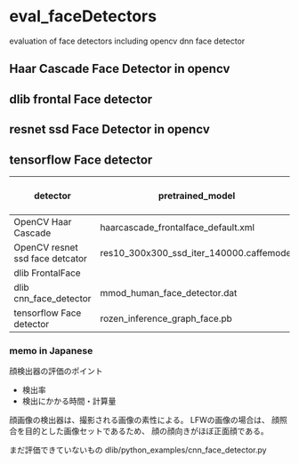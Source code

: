 # eval_faceDetectors
evaluation of face detectors including opencv dnn face detector

## Haar Cascade Face Detector in opencv

## dlib frontal Face detector

## resnet ssd Face Detector in opencv

## tensorflow Face detector

|detector| pretrained_model | input image size|
|----|----|----|
|OpenCV Haar Cascade| haarcascade_frontalface_default.xml  | no upper limit   |
|OpenCV resnet ssd face detcator | res10_300x300_ssd_iter_140000.caffemodel |  300x300 |
|dlib FrontalFace |                                      |                  |
|dlib cnn_face_detector |  mmod_human_face_detector.dat |                  |
|tensorflow Face detector | rozen_inference_graph_face.pb |                  |




### memo in Japanese

顔検出器の評価のポイント
- 検出率
- 検出にかかる時間・計算量

顔画像の検出器は、撮影される画像の素性による。
LFWの画像の場合は、
顔照合を目的とした画像セットであるため、
顔の顔向きがほぼ正面顔である。


まだ評価できていないもの
dlib/python_examples/cnn_face_detector.py
